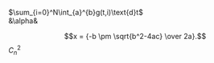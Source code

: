 $\sum_{i=0}^N\int_{a}^{b}g(t,i)\text{d}t$  
&\alpha&

$$x = {-b \pm \sqrt{b^2-4ac} \over 2a}.$$
$C_n^2$